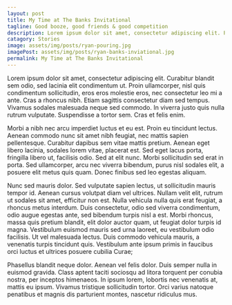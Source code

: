 ```yaml
---
layout: post
title: My Time at The Banks Invitational
tagline: Good booze, good friends & good competition
description: Lorem ipsum dolor sit amet, consectetur adipiscing elit. Proin vulputate, augue a vestibulum auctor, tellus mauris vehicula elit, id rutrum orci turpis non arcu...
catagory: Stories
image: assets/img/posts/ryan-pouring.jpg
imagePost: assets/img/posts/ryan-banks-inviational.jpg
permalink: My Time at The Banks Invitational
---
```



Lorem ipsum dolor sit amet, consectetur adipiscing elit. Curabitur blandit sem odio, sed lacinia elit condimentum ut. Proin ullamcorper, nisl quis condimentum sollicitudin, eros eros molestie eros, nec consectetur leo mi a ante. Cras a rhoncus nibh. Etiam sagittis consectetur diam sed tempus. Vivamus sodales malesuada neque sed commodo. In viverra justo quis nulla rutrum vulputate. Suspendisse a tortor sem. Cras et felis enim. 

Morbi a nibh nec arcu imperdiet luctus et eu est. Proin eu tincidunt lectus. Aenean commodo nunc sit amet nibh feugiat, nec mattis sapien pellentesque. Curabitur dapibus sem vitae mattis pretium. Aenean eget libero lacinia, sodales lorem vitae, placerat est. Sed eget lacus porta, fringilla libero ut, facilisis odio. Sed at elit nunc. Morbi sollicitudin sed erat in porta. Sed ullamcorper, arcu nec viverra bibendum, purus nisl sodales elit, a posuere elit metus quis quam. Donec finibus sed leo egestas aliquam.

Nunc sed mauris dolor. Sed vulputate sapien lectus, ut sollicitudin mauris tempor id. Aenean cursus volutpat diam vel ultrices. Nullam velit elit, rutrum ut sodales sit amet, efficitur non est. Nulla vehicula nulla quis erat feugiat, a rhoncus metus interdum. Duis consectetur, odio sed viverra condimentum, odio augue egestas ante, sed bibendum turpis nisl a est. Morbi rhoncus, massa quis pretium blandit, elit dolor auctor quam, ut feugiat dolor turpis id magna. Vestibulum euismod mauris sed urna laoreet, eu vestibulum odio facilisis. Ut vel malesuada lectus. Duis commodo vehicula mauris, a venenatis turpis tincidunt quis. Vestibulum ante ipsum primis in faucibus orci luctus et ultrices posuere cubilia Curae;

Phasellus blandit neque dolor. Aenean vel felis dolor. Duis semper nulla in euismod gravida. Class aptent taciti sociosqu ad litora torquent per conubia nostra, per inceptos himenaeos. In ipsum lorem, lobortis nec venenatis at, mattis eu ipsum. Vivamus tristique sollicitudin tortor. Orci varius natoque penatibus et magnis dis parturient montes, nascetur ridiculus mus.